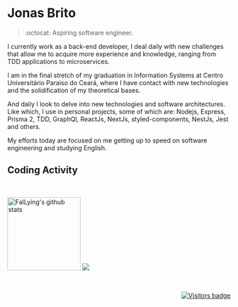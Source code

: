 
# Jonas Brito

> :octocat: Aspiring software engineer.

I currently work as a back-end developer, I deal daily with new challenges that allow me to acquire more experience and knowledge, ranging from TDD applications to microservices.

I am in the final stretch of my graduation in Information Systems at Centro Universitário Paraíso do Ceará, where I have contact with new technologies and the solidification of my theoretical bases.

And daily I look to delve into new technologies and software architectures. Like which, I use in personal projects, some of which are: Nodejs, Express, Prisma 2, TDD, GraphQl, ReactJs, NextJs, styled-components, NestJs, Jest and others.

My efforts today are focused on me getting up to speed on software engineering and studying English.

## Coding Activity

<br/>

<p>
  <img height="165" src="https://github-readme-stats.vercel.app/api?username=FalLying&show_icons=true&theme=dracula" alt="FalLying's github stats" />
  <img src="https://github-readme-stats.vercel.app/api/top-langs/?username=fallying&layout=compact&theme=dracula" />
</p>

<br/>

<p align="right">
  <a href="https://badges.pufler.dev">
      <img src="https://badges.pufler.dev/visits/fallying/fallying" alt="Visitors badge" />
   </a>
</p>
